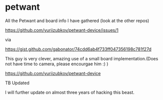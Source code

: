 # petwant
All the Petwant and board info I have gathered (look at the other repos)

https://github.com/yuriizubkov/petwant-device/issues/1

via

https://gist.github.com/gabonator/74cdd6ab4f733ff047356198c781f27d

This guy is very clever, amazing use of a small board implementation.(Does not have time to camera, please encourgae him :) )

https://github.com/yuriizubkov/petwant-device

TB Updated

I will further update on almost three years of hacking this beast.
